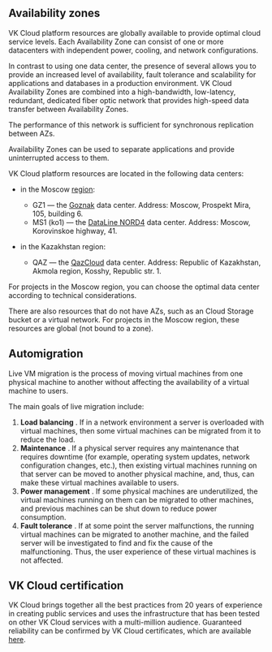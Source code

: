 ## Availability zones

VK Cloud platform resources are globally available to provide optimal cloud service levels. Each Availability Zone can consist of one or more datacenters with independent power, cooling, and network configurations.

In contrast to using one data center, the presence of several allows you to provide an increased level of availability, fault tolerance and scalability for applications and databases in a production environment. VK Cloud Availability Zones are combined into a high-bandwidth, low-latency, redundant, dedicated fiber optic network that provides high-speed data transfer between Availability Zones.

The performance of this network is sufficient for synchronous replication between AZs.

Availability Zones can be used to separate applications and provide uninterrupted access to them.

VK Cloud platform resources are located in the following data centers:

- in the Moscow [region](/en/base/account/concepts/regions):

  - GZ1 — the [Goznak](https://tech.goznak.ru/dc-goznak-moscow) data center. Address: Moscow, Prospekt Mira, 105, building 6.
  - MS1 (ko1) — the [DataLine NORD4](https://www.dtln.ru/tsod-nord) data center. Address: Moscow, Korovinskoe highway, 41.

- in the Kazakhstan region:

  - QAZ — the [QazCloud](https://qazcloud.kz) data center. Address: Republic of Kazakhstan, Akmola region, Kosshy, Republic str. 1.

For projects in the Moscow region, you can choose the optimal data center according to technical considerations.

<info>

There are also resources that do not have AZs, such as an Cloud Storage bucket or a virtual network. For projects in the Moscow region, these resources are global (not bound to a zone).

</info>

## Automigration

Live VM migration is the process of moving virtual machines from one physical machine to another without affecting the availability of a virtual machine to users.

The main goals of live migration include:

1.  **Load balancing** . If in a network environment a server is overloaded with virtual machines, then some virtual machines can be migrated from it to reduce the load.
2.  **Maintenance** . If a physical server requires any maintenance that requires downtime (for example, operating system updates, network configuration changes, etc.), then existing virtual machines running on that server can be moved to another physical machine, and, thus, can make these virtual machines available to users.
3.  **Power management** . If some physical machines are underutilized, the virtual machines running on them can be migrated to other machines, and previous machines can be shut down to reduce power consumption.
4.  **Fault tolerance** . If at some point the server malfunctions, the running virtual machines can be migrated to another machine, and the failed server will be investigated to find and fix the cause of the malfunctioning. Thus, the user experience of these virtual machines is not affected.

## VK Cloud certification

VK Cloud brings together all the best practices from 20 years of experience in creating public services and uses the infrastructure that has been tested on other VK Cloud services with a multi-million audience. Guaranteed reliability can be confirmed by VK Cloud certificates, which are available [here](https://mcs.mail.ru/cloud-platform/certificates/).
